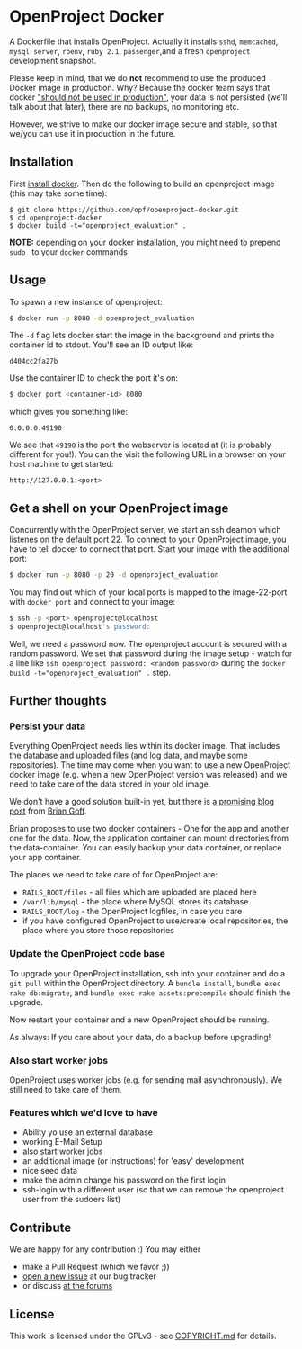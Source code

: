 # OpenProject Docker

A Dockerfile that installs OpenProject.
Actually it installs `sshd`, `memcached`, `mysql server`, `rbenv`, `ruby 2.1`, `passenger`,and a fresh `openproject` development snapshot.

Please keep in mind, that we do **not** recommend to use the produced Docker image in production.
Why?
Because the docker team says that docker ["should not be used in production"](https://www.docker.io/learn_more/),
your data is not persisted (we'll talk about that later), there are no backups, no monitoring etc.

However, we strive to make our docker image secure and stable, so that we/you can use it in production in the future.

## Installation

First [install docker](https://www.docker.io/). Then do the following to build an openproject image (this may take some time):

```
$ git clone https://github.com/opf/openproject-docker.git
$ cd openproject-docker
$ docker build -t="openproject_evaluation" .
```

**NOTE:** depending on your docker installation, you might need to prepend `sudo ` to your `docker` commands

## Usage

To spawn a new instance of openproject:

```bash
$ docker run -p 8080 -d openproject_evaluation
```

The `-d` flag lets docker start the image in the background and prints the container id to stdout.
You'll see an ID output like:
```
d404cc2fa27b
```

Use the container ID to check the port it's on:
```bash
$ docker port <container-id> 8080
```

which gives you something like:
```
0.0.0.0:49190
```

We see that `49190` is the port the webserver is located at (it is probably different for you!).
You can the visit the following URL in a browser on your host machine to get started:

```
http://127.0.0.1:<port>
```

## Get a shell on your OpenProject image

Concurrently with the OpenProject server, we start an ssh deamon which listenes on the default port 22.
To connect to your OpenProject image, you have to tell docker to connect that port.
Start your image with the additional port:

```bash
$ docker run -p 8080 -p 20 -d openproject_evaluation
```

You may find out which of your local ports is mapped to the image-22-port with `docker port` and connect to your image:

```bash
$ ssh -p <port> openproject@localhost
$ openproject@localhost's password:
```

Well, we need a password now. The openproject account is secured with a random password.
We set that password during the image setup - watch for a line like `ssh openproject password: <random password>`
during the `docker build -t="openproject_evaluation" .` step.

## Further thoughts

### Persist your data

Everything OpenProject needs lies within its docker image. That includes the database and uploaded files (and log data, and maybe some repositories).
The time may come when you want to use a new OpenProject docker image (e.g. when a new OpenProject version was released) and we need to take care
of the data stored in your old image.

We don't have a good solution built-in yet, but there is [a promising blog post](http://www.tech-d.net/2013/12/16/persistent-volumes-with-docker-container-as-volume-pattern/)
from [Brian Goff](https://github.com/cpuguy83).

Brian proposes to use two docker containers - One for the app and another one for the data.
Now, the application container can mount directories from the data-container.
You can easily backup your data container, or replace your app container.

The places we need to take care of for OpenProject are:

* `RAILS_ROOT/files` - all files which are uploaded are placed here
* `/var/lib/mysql` - the place where MySQL stores its database
* `RAILS_ROOT/log` - the OpenProject logfiles, in case you care
* if you have configured OpenProject to use/create local repositories, the place where you store those repositories

### Update the OpenProject code base

To upgrade your OpenProject installation, ssh into your container and do a `git pull` within the OpenProject directory.
A `bundle install`, `bundle exec rake db:migrate`, and `bundle exec rake assets:precompile` should finish the upgrade.

Now restart your container and a new OpenProject should be running.

As always: If you care about your data, do a backup before upgrading!

### Also start worker jobs

OpenProject uses worker jobs (e.g. for sending mail asynchronously). We still need to take care of them.

### Features which we'd love to have

* Ability yo use an external database
* working E-Mail Setup
* also start worker jobs
* an additional image (or instructions) for 'easy' development
* nice seed data
* make the admin change his password on the first login
* ssh-login with a different user (so that we can remove the openproject user from the sudoers list)


## Contribute

We are happy for any contribution :) You may either

* make a Pull Request (which we favor ;))
* [open a new issue](https://www.openproject.org/projects/docker/work_packages/new) at our bug tracker
* or discuss [at the forums](https://www.openproject.org/projects/openproject/boards)

## License

This work is licensed under the GPLv3 - see [COPYRIGHT.md](COPYRIGHT.md) for details.
